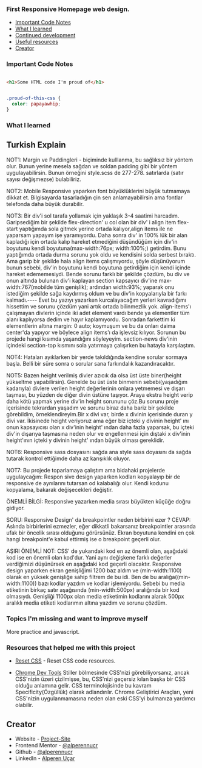 ### First Responsive Homepage web design.


- [Important Code Notes](#Important-Code-Notes)
- [What I learned](#what-i-learned)
- [Continued development](#Topics-I'm-missing-and-want-to-improve-myself)
- [Useful resources](#Resources-that-helped-me-with-this-project)
- [Creator](#Creator)

### Important Code Notes

```html

<h1>Some HTML code I'm proud of</h1>

```

```css

.proud-of-this-css {
  color: papayawhip;
}

```

### What I learned 

Turkish Explain
-----------------
NOT1: Margin ve Paddingleri - biçiminde kulllanma, bu sağlıksız bir yöntem olur. Bunun yerine mesela sağdan
 ve soldan padding gibi bir yöntem uygulayabilirsin. Bunun örneğini style.scss de 277-278. satırlarda
(satır sayısı değişmezse) bulabiliriz.

NOT2: Mobile Responsive yaparken font büyüklüklerini büyük tutmamaya dikkat et. Bilgisayarda tasarladığın 
çin sen anlamayabilirsin ama fontlar telefonda daha büyük durabilir.

NOT3: Bir div'i sol tarafa yollamak için yaklaşık 3-4 saatimi harcadım. Garipsediğim bir şekilde flex-direction' u
col olan bir div' i align item flex-start yaptığımda sola gitmek yerine ortada kalıyor,align items ile ne yaparsam yapayım işe
yaramıyordu. Daha sonra div' in 100% lük bir alan kapladığı için ortada kalıp hareket etmediğini düşündüğüm için div'in boyutunu
kendi boyutuna(max-width:76px; width:100%;) getirdim. Bunu yaptığımda ortada durma sorunu yok oldu ve kendisini solda
serbest bıraktı. Ama garip bir şekilde hala align items çalışmıyordu, şöyle düşünüyorum bunun sebebi, div'in boyutunu kendi boyutuna
getirdiğim için kendi içinde hareket edememesiydi. Bende sorunu farklı bir şekilde çözdüm, bu div ve onun altında bulunan div'i
kaplayan section kapsayıcı div'ine max-width:767(mobilde tüm genişlik); ardından width:93%; yaparak onu istediğim şekilde
sağa kaydırmış oldum ve bu div'in kopyalarıyla bir farkı kalmadı.---- Evet bu yazıyı yazarken kurcalayacağım yerleri kavradığımı
hissettim ve sorunu çözdüm yani artık ortada bilinmezlik yok. align-items'ı çalışmayan divlerin içinde iki adet element vardı
bende ya elementler tüm alanı kaplıyorsa dedim ve hayır kaplamıyordu. Sonradan farkettim ki elementlerin altına margin: 0 auto; koymuşum
ve bu da onları daima center'da yapıyor ve böylece align items'ı da işlevsiz kılıyor. Sorunun bu projede hangi kısımda yaşandığını
söyleyeyim. section-news div'inin içindeki section-top kısmını sola yatırmaya çalışırken bu hatayla karşılaştım.

NOT4: Hataları ayıklarken bir yerde takıldığında kendine sorular sormaya başla. Belli bir süre sonra o
sorular sana farkındalık kazandıracaktır.

NOT5: Bazen height verilmiş divler azıcık da olsa üst üste biner(height yükseltme yapabilirsin). Genelde bu
üst üste binmenin sebebi(yaşadığım kadarıyla) divlere verilen height değerlerinin onlara yetmemesi ve dışarı taşması,
 bu yüzden
de diğer divin üstüne taşıyor. Araya ekstra height verip daha kötü yapmak yerine div'in height sorununu çöz.Bu sorunu 
proje içerisinde tekrardan yaşadım ve sorunu biraz daha bariz bir şekilde görebildim, örneklendireyim.Bir x divi var, 
birde x divinin içerisinde duran y divi var. İkisinede height veriyoruz ama eğer biz içteki y divinin height' ını onun 
kapsayıcısı olan x div'inin height' ından daha fazla yaparsak, bu içteki div'in dışarıya taşmasına neden olur ve engellenmesi
 için dıştaki x div'inin height'ının içteki y divinin height' ından büyük olması gereklidir.

NOT6: Responsive sass dosyasını sağda ana style sass doyasını da sağda tutarak kontrol ettiğimde
daha az karışıklık oluyor.

NOT7: Bu projede toparlamaya çalıştım ama bidahaki projelerde uygulaycağım: Respon
sive design yaparken kodları kopyalayıp bir de responsive de aynılarını tutarsan 
od kalabalığı olur. Kendi kodunu kopyalama, bakarak değişecekleri
değiştir. 

ÖNEMLİ BİLGİ: Responsive yazarken media sırası büyükten küçüğe doğru gidiyor.

SORU: Responsive Design' da breakpointler neden birbirini ezer ?
CEVAP: Aslında birbirlerini ezmezler, eğer dikkatli bakarsanız breakpointler arasında ufak bir öncelik sırası
olduğunu görürsünüz. Ekran boyutuna kendini en çok hangi breakpoint'e kabul ettirmiş ise o breakpoint geçerli olur.

AŞIRI ÖNEMLİ NOT: CSS' de yukarıdaki kod en az önemli olan, aşağıdaki kod ise en önemli olan kod'dur. Yani aynı değişkene farklı değerler verdiğimizi düşünürsek en aşağıdaki kod geçerli olacaktır. Responsive design yaparken ekran genişliğimi 1200 baz aldım ve (min-width:1100) olarak en yüksek genişliğe sahip filtrem de bu idi. Ben de bu aralığa((min-width:1100)) bazı kodlar yazdım ve kodlar işlemiyordu. Sebebi bu media etiketinin birkaç satır aşağısında (min-width:500px) aralığında bir kod olmasıydı. Genişliği 1100px olan media etiketimin kodlarını alarak 500px aralıklı media etiketi kodlarımın altına yazdım ve sorunu çözdüm. 

### Topics I'm missing and want to improve myself

More practice and javascript.

### Resources that helped me with this project

- [Reset CSS](https://meyerweb.com/eric/tools/css/reset/) - Reset CSS code resources.

- [Chrome Dev Tools](https://developer.chrome.com/docs/devtools/css/overrides/)
Stiller bölmesinde CSS'nizi görebiliyorsanız, ancak CSS'nizin üzeri çizilmişse,
bu, CSS'nizi geçersiz kılan başka bir CSS olduğu anlamına gelir. CSS terminolojisinde
bu kavram Specificity(Özgüllük) olarak adlandırılır. Chrome Geliştirici Araçları, yeni CSS'nizin uygulanmamasına
neden olan eski CSS'yi bulmanıza yardımcı olabilir.


                                                                                 

## Creator

- Website - [Project-Site](https://alperennucr.github.io)
- Frontend Mentor - [@alperennucr](https://www.frontendmentor.io/profile/alperennucr)
- Github - [@alperennucr](https://github.com/alperennucr)
- LinkedIn - [Alperen Uçar](https://www.linkedin.com/in/alperen-u%C3%A7ar-a26434247/)
